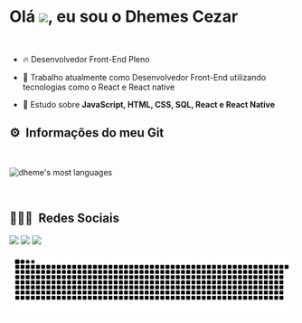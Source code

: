 <h1 align="left">Olá <img src="https://raw.githubusercontent.com/kaueMarques/kaueMarques/master/hi.gif" width="30px">, eu sou o Dhemes Cezar</h1>
<br>

- 🔥 Desenvolvedor Front-End Pleno 

- 🔭 Trabalho atualmente como Desenvolvedor Front-End utilizando tecnologias como o React e React native

- 💬 Estudo sobre **JavaScript, HTML, CSS, SQL, React e React Native**

## ⚙️ &nbsp;Informações do meu Git

<br>

<p align="left">
<img width="400em" src="https://github-readme-stats.vercel.app/api/top-langs/?username=dhemesmota&layout=compact&theme=vision-friendly-dark" alt="dheme's most languages"/>
</p>

<br>

## 👨🏽‍🦲 &nbsp;Redes Sociais

<div> 

  <a href="https://instagram.com/dhemesmota" target="_blank"><img src="https://img.shields.io/badge/-Instagram-%23E4405F?style=for-the-badge&logo=instagram&logoColor=white" target="_blank"></a>
  <a href = "mailto:dhemes.mota@gmail.com"><img src="https://img.shields.io/badge/-Gmail-%23333?style=for-the-badge&logo=gmail&logoColor=white" target="_blank"></a>
  <a href="https://www.linkedin.com/in/dhemesmota/" target="_blank"><img src="https://img.shields.io/badge/-LinkedIn-%230077B5?style=for-the-badge&logo=linkedin&logoColor=white" target="_blank"></a> 
 
  ![Snake animation](https://github.com/dhemesmota/dhemesmota/blob/output/github-contribution-grid-snake.svg)

  
  
 
</div>
